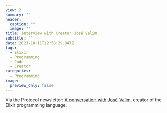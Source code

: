 ```yaml
---
view: 2
summary: ""
header:
  caption: ""
  image: ""
title: Interview with Creator José Valim
subtitle: ""
date: 2021-10-11T12:58:29.947Z
tags:
  - Elixir
  - Programming
  - Code
  - Creator
categories:
  - Programming
image:
  preview_only: false
---
```

Via the Protocol newsletter: [A conversation with José Valim](https://semaphoreci.com/blog/elixir-creator-jose-valim), creator of the Elixir programming language.